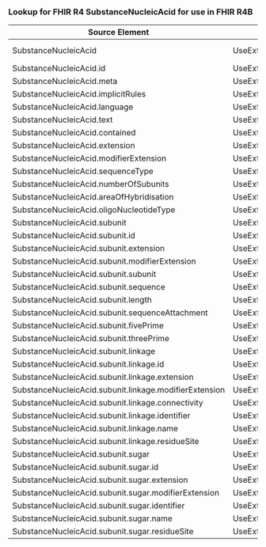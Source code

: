 ### Lookup for FHIR R4 SubstanceNucleicAcid for use in FHIR R4B

| Source Element | Usage | Target |
| -------------- | ----- | ------ |
| SubstanceNucleicAcid | UseExtension | http://hl7.org/fhir/4.0/StructureDefinition/extension-SubstanceNucleicAcid |
| SubstanceNucleicAcid.id | UseExtensionFromAncestor | - |
| SubstanceNucleicAcid.meta | UseExtensionFromAncestor | - |
| SubstanceNucleicAcid.implicitRules | UseExtensionFromAncestor | - |
| SubstanceNucleicAcid.language | UseExtensionFromAncestor | - |
| SubstanceNucleicAcid.text | UseExtensionFromAncestor | - |
| SubstanceNucleicAcid.contained | UseExtensionFromAncestor | - |
| SubstanceNucleicAcid.extension | UseExtensionFromAncestor | - |
| SubstanceNucleicAcid.modifierExtension | UseExtensionFromAncestor | - |
| SubstanceNucleicAcid.sequenceType | UseExtensionFromAncestor | - |
| SubstanceNucleicAcid.numberOfSubunits | UseExtensionFromAncestor | - |
| SubstanceNucleicAcid.areaOfHybridisation | UseExtensionFromAncestor | - |
| SubstanceNucleicAcid.oligoNucleotideType | UseExtensionFromAncestor | - |
| SubstanceNucleicAcid.subunit | UseExtensionFromAncestor | - |
| SubstanceNucleicAcid.subunit.id | UseExtensionFromAncestor | - |
| SubstanceNucleicAcid.subunit.extension | UseExtensionFromAncestor | - |
| SubstanceNucleicAcid.subunit.modifierExtension | UseExtensionFromAncestor | - |
| SubstanceNucleicAcid.subunit.subunit | UseExtensionFromAncestor | - |
| SubstanceNucleicAcid.subunit.sequence | UseExtensionFromAncestor | - |
| SubstanceNucleicAcid.subunit.length | UseExtensionFromAncestor | - |
| SubstanceNucleicAcid.subunit.sequenceAttachment | UseExtensionFromAncestor | - |
| SubstanceNucleicAcid.subunit.fivePrime | UseExtensionFromAncestor | - |
| SubstanceNucleicAcid.subunit.threePrime | UseExtensionFromAncestor | - |
| SubstanceNucleicAcid.subunit.linkage | UseExtensionFromAncestor | - |
| SubstanceNucleicAcid.subunit.linkage.id | UseExtensionFromAncestor | - |
| SubstanceNucleicAcid.subunit.linkage.extension | UseExtensionFromAncestor | - |
| SubstanceNucleicAcid.subunit.linkage.modifierExtension | UseExtensionFromAncestor | - |
| SubstanceNucleicAcid.subunit.linkage.connectivity | UseExtensionFromAncestor | - |
| SubstanceNucleicAcid.subunit.linkage.identifier | UseExtensionFromAncestor | - |
| SubstanceNucleicAcid.subunit.linkage.name | UseExtensionFromAncestor | - |
| SubstanceNucleicAcid.subunit.linkage.residueSite | UseExtensionFromAncestor | - |
| SubstanceNucleicAcid.subunit.sugar | UseExtensionFromAncestor | - |
| SubstanceNucleicAcid.subunit.sugar.id | UseExtensionFromAncestor | - |
| SubstanceNucleicAcid.subunit.sugar.extension | UseExtensionFromAncestor | - |
| SubstanceNucleicAcid.subunit.sugar.modifierExtension | UseExtensionFromAncestor | - |
| SubstanceNucleicAcid.subunit.sugar.identifier | UseExtensionFromAncestor | - |
| SubstanceNucleicAcid.subunit.sugar.name | UseExtensionFromAncestor | - |
| SubstanceNucleicAcid.subunit.sugar.residueSite | UseExtensionFromAncestor | - |
